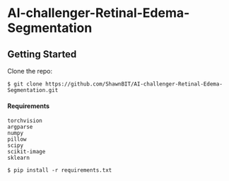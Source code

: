 # AI-challenger-Retinal-Edema-Segmentation

## Getting Started

Clone the repo:

  ```
  $ git clone https://github.com/ShawnBIT/AI-challenger-Retinal-Edema-Segmentation.git
  ```

#### Requirements
 ```
torchvision
argparse
numpy
pillow
scipy
scikit-image
sklearn
 ```
  ```
  $ pip install -r requirements.txt
  ```

  
